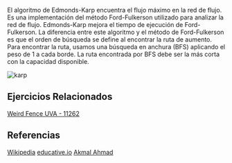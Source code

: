 El algoritmo de Edmonds-Karp encuentra el flujo máximo en la red de flujo. Es una implementación del método Ford-Fulkerson utilizado para analizar la red de flujo. Edmonds-Karp mejora el tiempo de ejecución de Ford-Fulkerson.
La diferencia entre este algoritmo y el método de Ford-Fulkerson es que el orden de búsqueda se define al encontrar la ruta de aumento. Para encontrar la ruta, usamos una búsqueda en anchura (BFS) aplicando el peso de 1 a cada borde. La ruta encontrada por BFS debe ser la más corta con la capacidad disponible.

![karp](https://i.ytimg.com/vi/L9B0oBQlXQ0/maxresdefault.jpg)

## Ejercicios Relacionados
[Weird Fence UVA - 11262](https://vjudge.net/problem/UVA-11262)

## Referencias
[Wikipedia](https://es.wikipedia.org/wiki/Algoritmo_de_Edmonds-Karp)
[educative.io](https://www.educative.io/answers/what-is-the-edmonds-karp-algorithm)
[Akmal Ahmad](https://www.google.com/url?sa=i&url=https%3A%2F%2Fwww.youtube.com%2Fwatch%3Fv%3DL9B0oBQlXQ0&psig=AOvVaw2rz5vo907r6UC7MZxLaUkJ&ust=1667593336312000&source=images&cd=vfe&ved=0CAsQjhxqFwoTCKjHkbjrkvsCFQAAAAAdAAAAABAT)
